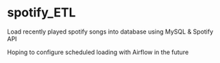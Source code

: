 # spotify_ETL

Load recently played spotify songs into database using MySQL & Spotify API

Hoping to configure scheduled loading with Airflow in the future
